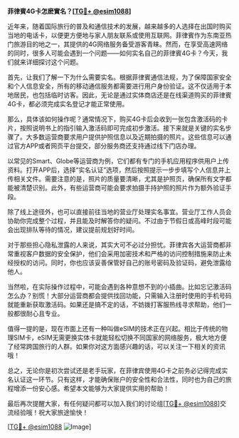 **菲律賓4G卡怎麽實名？[[TG💪+ @esim1088](https://t.me/s/esim1088)]**

近年来，随着国际旅行的普及和通信技术的发展，越来越多的人选择在出国时购买当地的电话卡，以便更方便地与家人朋友联系或使用互联网。菲律賓作为东南亚热门旅游目的地之一，其提供的4G网络服务备受游客青睐。然而，在享受高速网络的同时，很多人可能会遇到一个问题——如何实名自己的菲律賓4G卡？今天，我们就来详细探讨这个问题。

首先，让我们了解一下为什么需要实名。根据菲律賓通信法规，为了保障国家安全和个人信息安全，所有的移动通信服务都需要进行用户身份验证。这不仅适用于本地居民，也包括临时访客。因此，无论是通过实体商店还是在线渠道购买的菲律賓4G卡，都必须完成实名登记才能正常使用。

那么，具体该如何操作呢？通常情况下，购买4G卡后会收到一张包含激活码的卡片，按照说明书上的指引输入激活码即可完成初步激活。接下来就是关键的实名步骤了。大多数运营商要求用户提供护照信息以及近期拍摄的照片。这些信息可以通过官方APP或者网页平台提交，部分服务商还支持通过线下门店办理。

以常见的Smart、Globe等运营商为例，它们都有专门的手机应用程序供用户上传资料。打开APP后，选择“实名认证”选项，然后按照提示一步步填写个人信息并上传相关文件。需要注意的是，照片的质量要清晰，尤其是护照页，确保所有文字都能被清楚识别。此外，有些运营商可能会要求拍摄手持护照的照片作为额外验证手段。

除了线上途径外，也可以直接前往当地的营业厅处理实名事宜。营业厅工作人员会协助你完成整个过程，并且能及时解答你的疑问。不过由于节假日或高峰时段可能会出现排队等待的情况，建议提前规划好时间。

对于那些担心隐私泄露的人来说，其实大可不必过分担忧。菲律宾各大运营商都非常重视客户数据的安全保护，他们会采用加密技术和严格的访问控制措施来防止未经授权的访问。同时，你也应该妥善保管好自己的账号密码及验证码，避免泄露给他人。

当然啦，在实际操作过程中，可能会遇到各种意想不到的小插曲。比如忘记激活码怎么办？别慌！大部分运营商都会提供找回功能，只需输入注册时使用的手机号码就能重新获取激活码。如果还是搞不定的话，不妨拨打客服热线寻求帮助，他们一般都很耐心且专业。

值得一提的是，现在市面上还有一种叫做eSIM的技术正在兴起。相比于传统的物理SIM卡，eSIM无需更换实体卡就能轻松切换不同国家的网络服务，极大地方便了经常跨国旅行的人群。如果你对这方面感兴趣的话，可以关注一下相关的资讯哦！

总之，无论你是初次尝试还是老手玩家，在菲律宾使用4G卡之前务必记得完成实名认证这一环节。只有这样，才能确保账户的安全性和合法性，同时也为自己的旅程增添一份安心感。希望本文能够为大家提供实用的帮助！

最后再次提醒大家，有任何疑问都可以加入我们的讨论组[[TG💪+ @esim1088](https://t.me/s/esim1088)]交流经验哦！祝大家旅途愉快！

[[TG💪+ @esim1088](https://t.me/s/esim1088) ![Image](https://i.postimg.cc/4NQfJmqS/Snipaste-2025-05-13-00-14-12.png)]